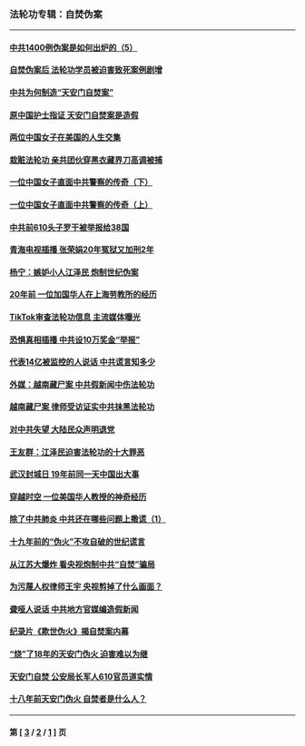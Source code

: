 ### 法轮功专辑：自焚伪案
---
#### [中共1400例伪案是如何出炉的（5）](../../pages/nf5562/n13226831.md?06080430) 
#### [自焚伪案后 法轮功学员被迫害致死案例剧增](../../pages/nf5562/n13190600.md?06080430) 
#### [中共为何制造“天安门自焚案”](../../pages/nf5562/n13183270.md?06080430) 
#### [原中国护士指证 天安门自焚案是造假](../../pages/nf5562/n13172289.md?06080430) 
#### [两位中国女子在美国的人生交集](../../pages/nf5562/n13156138.md?06080430) 
#### [栽赃法轮功 亲共团伙穿黑衣藏界刀高调被捕](../../pages/nf5562/n13073780.md?06080430) 
#### [一位中国女子直面中共警察的传奇（下）](../../pages/nf5562/n12989706.md?06080430) 
#### [一位中国女子直面中共警察的传奇（上）](../../pages/nf5562/n12985072.md?06080430) 
#### [中共前610头子罗干被举报给38国](../../pages/nf5562/n12975419.md?06080430) 
#### [青海电视插播 张荣娟20年冤狱又加刑2年](../../pages/nf5562/n12738166.md?06080430) 
#### [杨宁：嫉妒小人江泽民 炮制世纪伪案](../../pages/nf5562/n12724108.md?06080430) 
#### [20年前 一位加国华人在上海劳教所的经历](../../pages/nf5562/n12707932.md?06080430) 
#### [TikTok审查法轮功信息 主流媒体曝光](../../pages/nf5562/n12362336.md?06080430) 
#### [恐惧真相插播 中共设10万奖金“举报”](../../pages/nf5562/n12306396.md?06080430) 
#### [代表14亿被监控的人说话 中共谎言知多少](../../pages/nf5562/n12297484.md?06080430) 
#### [外媒：越南藏尸案 中共假新闻中伤法轮功](../../pages/nf5562/n12264411.md?06080430) 
#### [越南藏尸案 律师受访证实中共抹黑法轮功](../../pages/nf5562/n12261878.md?06080430) 
#### [对中共失望 大陆民众声明退党](../../pages/nf5562/n12187315.md?06080430) 
#### [王友群：江泽民迫害法轮功的十大罪恶](../../pages/nf5562/n12169074.md?06080430) 
#### [武汉封城日 19年前同一天中国出大事](../../pages/nf5562/n12150901.md?06080430) 
#### [穿越时空  一位美国华人教授的神奇经历](../../pages/nf5562/n12097460.md?06080430) 
#### [除了中共肺炎 中共还在哪些问题上撒谎（1）](../../pages/nf5562/n11955770.md?06080430) 
#### [十九年前的“伪火”不攻自破的世纪谎言](../../pages/nf5562/n11813238.md?06080430) 
#### [从江苏大爆炸 看央视炮制中共“自焚”骗局](../../pages/nf5562/n11140275.md?06080430) 
#### [为污蔑人权律师王宇 央视剪掉了什么画面？](../../pages/nf5562/n11130142.md?06080430) 
#### [聋哑人说话 中共地方官媒编造假新闻](../../pages/nf5562/n11006067.md?06080430) 
#### [纪录片《欺世伪火》揭自焚案内幕](../../pages/nf5562/n11002664.md?06080430) 
#### [“烧”了18年的天安门伪火 迫害难以为继](../../pages/nf5562/n10996660.md?06080430) 
#### [天安门自焚 公安局长军人610官员道实情](../../pages/nf5562/n10997098.md?06080430) 
#### [十八年前天安门伪火 自焚者是什么人？](../../pages/nf5562/n10996556.md?06080430) 

---
#### 第 [ [3](./3.md?06080430) / [2](./2.md?06080430) / [1](./1.md?06080430) ] 页
